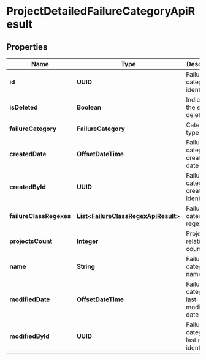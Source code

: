 

# ProjectDetailedFailureCategoryApiResult


## Properties

| Name | Type | Description | Notes |
|------------ | ------------- | ------------- | -------------|
|**id** | **UUID** | Failure category identifier |  |
|**isDeleted** | **Boolean** | Indicates if the entity is deleted |  |
|**failureCategory** | **FailureCategory** | Category type |  |
|**createdDate** | **OffsetDateTime** | Failure category creation date |  |
|**createdById** | **UUID** | Failure category creator identifier |  |
|**failureClassRegexes** | [**List&lt;FailureClassRegexApiResult&gt;**](FailureClassRegexApiResult.md) | Failure category regexes |  |
|**projectsCount** | **Integer** | Projects relations count |  |
|**name** | **String** | Failure category name |  [optional] |
|**modifiedDate** | **OffsetDateTime** | Failure category last modification date |  [optional] |
|**modifiedById** | **UUID** | Failure category last modifier identifier |  [optional] |



